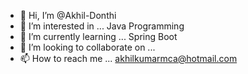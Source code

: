 - 👋 Hi, I’m @Akhil-Donthi
- 👀 I’m interested in ... Java Programming
- 🌱 I’m currently learning ... Spring Boot
- 💞️ I’m looking to collaborate on ... 
- 📫 How to reach me ... akhilkumarmca@hotmail.com

<!---
Akhil-Donthi/Akhil-Donthi is a ✨ special ✨ repository because its `README.md` (this file) appears on your GitHub profile.
You can click the Preview link to take a look at your changes.
--->
